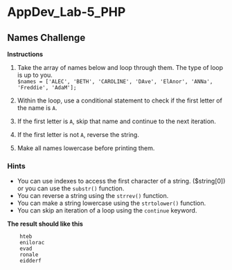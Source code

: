 # AppDev_Lab-5_PHP

## Names Challenge
**Instructions**

1. Take the array of names below and loop through them. The type of loop is up to you. <br>
   `$names = ['ALEC', 'BETH', 'CAROLINE', 'DAve', 'ElAnor', 'ANNa', 'Freddie', 'AdaM'];`

2. Within the loop, use a conditional statement to check if the first letter of the name is `A`.

3. If the first letter is `A`, skip that name and continue to the next iteration.

4. If the first letter is not `A`, reverse the string.

5. Make all names lowercase before printing them.

### Hints
- You can use indexes to access the first character of a string. ($string[0]) or you can use the `substr()` function.
- You can reverse a string using the `strrev()` function.
- You can make a string lowercase using the `strtolower()` function.
- You can skip an iteration of a loop using the `continue` keyword.

**The result should like this**

        hteb
        enilorac
        evad
        ronale
        eidderf
